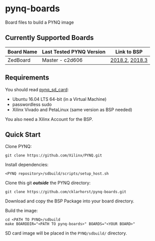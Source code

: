# pynq-boards
Board files to build a PYNQ image

## Currently Supported Boards

| Board Name  | Last Tested PYNQ Version | Link to BSP |
| ----------- | ------------------------ | ----------- |
| ZedBoard | Master - c2d606 | [2018.2](https://www.xilinx.com/member/forms/download/xef.html?filename=avnet-digilent-zedboard-v2018.2-final.bsp), [2018.3](https://www.xilinx.com/member/forms/download/xef.html?filename=avnet-digilent-zedboard-v2018.3-final.bsp) |

## Requirements

You should read [pynq_sd_card](https://pynq.readthedocs.io/en/v2.3/pynq_sd_card.html):
- Ubuntu 16.04 LTS 64-bit (in a Virtual Machine)
- passwordless sudo
- Xilinx Vivado and PetaLinux (same version as BSP needed)

You also need a Xilinx Account for the BSP.

## Quick Start

Clone PYNQ: 
```
git clone https://github.com/Xilinx/PYNQ.git
```

Install dependencies:
``` 
<PYNQ repository>/sdbuild/scripts/setup_host.sh
```

Clone this git ***outside*** the PYNQ directory: 
```
git clone https://github.com/cklarhorst/pynq-boards.git
```

Download and copy the BSP Package into your board directory.

Build the image:
```
cd <PATH TO PYNQ>/sdbuild
make BOARDDIR="<PATH TO pynq-boards>" BOARDS="<YOUR BOARD>"
```
SD card image will be placed in the `PYNQ/sdbuild/` directory.
